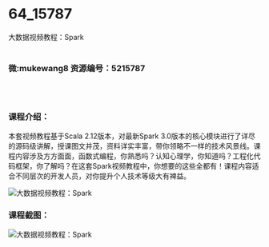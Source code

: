 # 64_15787
大数据视频教程：Spark
<br/></br>
<h3>微:mukewang8 资源编号：5215787</h3>
<br/></br>
<h3>课程介绍：</h3>
<p>本套视频教程基于Scala 2.12版本，对最新<a title="查看与 Spark 相关的文章" target="_blank">Spark</a> 3.0版本的核心模块进行了详尽的源码级讲解，授课图文并茂，资料详实丰富，带你领略不一样的技术风景线。课程内容涉及方方面面，函数式编程，你熟悉吗？认知心理学，你知道吗？工程化代码框架，你了解吗？在这套<a title="查看与 Spark 相关的文章" target="_blank">Spark</a>视频教程中，你想要的这些全都有！课程内容适合不同层次的开发人员，对你提升个人技术等级大有裨益。</p>
<p><img src="https://www.ko996.com/wp-content/uploads/img/2020/10/2-65-300x218.png" alt="大数据视频教程：Spark"></p>
<div class="info-desc">
<h3>课程截图：</h3>
<p><img src="https://www.ko996.com/wp-content/uploads/img/2020/10/1-69.png" alt="大数据视频教程：Spark"></p>


			
</div>
